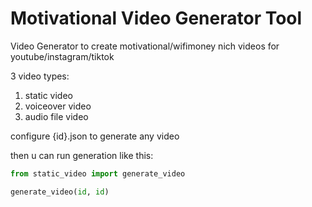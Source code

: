 # Motivational Video Generator Tool
Video Generator to create motivational/wifimoney nich videos for youtube/instagram/tiktok

3 video types:

1. static video
2. voiceover video
3. audio file video

configure {id}.json to generate any video

then u can run generation like this:

```python
from static_video import generate_video

generate_video(id, id)
```
